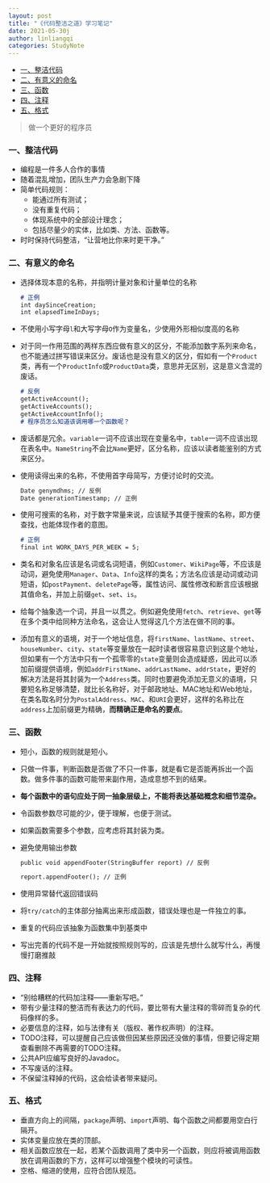 ```yaml
---
layout: post
title: "《代码整洁之道》学习笔记"
date: 2021-05-30j
author: linliangqi
categories: StudyNote
---
```


- [一、整洁代码](#一整洁代码)
- [二、有意义的命名](#二有意义的命名)
- [三、函数](#三函数)
- [四、注释](#四注释)
- [五、格式](#五格式)


> 做一个更好的程序员


### 一、整洁代码
* 编程是一件多人合作的事情
* 随着混乱增加，团队生产力会急剧下降
* 简单代码规则：
  * 能通过所有测试；
  * 没有重复代码；
  * 体现系统中的全部设计理念；
  * 包括尽量少的实体，比如类、方法、函数等。
* 时时保持代码整洁，“让营地比你来时更干净。”

### 二、有意义的命名

* 选择体现本意的名称，并指明计量对象和计量单位的名称

    ``` markdown
    # 正例
    int daySinceCreation;
    int elapsedTimeInDays;
    ```

* 不使用小写字母`l`和大写字母`O`作为变量名，少使用外形相似度高的名称
* 对于同一作用范围的两样东西应做有意义的区分，不能添加数字系列来命名，也不能通过拼写错误来区分。废话也是没有意义的区分，假如有一个`Product`类，再有一个`ProductInfo`或`ProductData`类，意思并无区别，这是意义含混的废话。

    ``` markdown
    # 反例
    getActiveAccount();
    getActiveAccounts();
    getActiveAccountInfo();
    # 程序员怎么知道该调用哪一个函数呢？
    ```

* 废话都是冗余。`variable`一词不应该出现在变量名中，`table`一词不应该出现在表名中。`NameString`不会比`Name`更好，区分名称，应该以读者能鉴别的方式来区分。
* 使用读得出来的名称，不使用首字母简写，方便讨论时的交流。
  
    ``` markdown
    Date genymdhms; // 反例
    Date generationTimestamp; // 正例
    ```

* 使用可搜索的名称，对于数字常量来说，应该赋予其便于搜索的名称，即方便查找，也能体现作者的意图。

    ``` markdown
    # 正例
    final int WORK_DAYS_PER_WEEK = 5;
    ```

* 类名和对象名应该是名词或名词短语，例如`Customer`、`WikiPage`等，不应该是动词，避免使用`Manager`、`Data`、`Info`这样的类名；方法名应该是动词或动词短语，如`postPayment`、`deletePage`等，属性访问、属性修改和断言应该根据其值命名，并加上前缀`get`、`set`、`is`。
* 给每个抽象选一个词，并且一以贯之。例如避免使用`fetch`、`retrieve`、`get`等在多个类中给同种方法命名，这会让人觉得这几个方法在做不同的事。
* 添加有意义的语境，对于一个地址信息，将`firstName`、`lastName`、`street`、`houseNumber`、`city`、`state`等变量放在一起时读者很容易意识到这是个地址，但如果有一个方法中只有一个孤零零的`state`变量则会造成疑惑，因此可以添加前缀提供语境，例如`addrFirstName`、`addrLastName`、`addrState`，更好的解决方法是将其封装为一个`Address`类。同时也要避免添加无意义的语境，只要短名称足够清楚，就比长名称好，对于邮政地址、MAC地址和Web地址，在类名取名时分为`PostalAddress`、`MAC`、和`URI`会更好，这样的名称比在`address`上加前缀更为精确，**而精确正是命名的要点**。

### 三、函数
* 短小，函数的规则就是短小。
* 只做一件事，判断函数是否做了不只一件事，就是看它是否能再拆出一个函数。做多件事的函数可能带来副作用，造成意想不到的结果。
* **每个函数中的语句应处于同一抽象层级上，不能将表达基础概念和细节混杂。**
* 令函数参数尽可能的少，便于理解，也便于测试。
* 如果函数需要多个参数，应考虑将其封装为类。
* 避免使用输出参数
    
    ``` markdown
    public void appendFooter(StringBuffer report) // 反例

    report.appendFooter(); // 正例
    ```

* 使用异常替代返回错误码
* 将`try/catch`的主体部分抽离出来形成函数，错误处理也是一件独立的事。
* 重复的代码应该抽象为函数集中到基类中
* 写出完善的代码不是一开始就按照规则写的，应该是先想什么就写什么，再慢慢打磨推敲

### 四、注释
* “别给糟糕的代码加注释——重新写吧。”
* 带有少量注释的整洁而有表达力的代码，要比带有大量注释的零碎而复杂的代码像样的多。
* 必要信息的注释，如与法律有关（版权、著作权声明）的注释。
* TODO注释，可以提醒自己应该做但因某些原因还没做的事情，但要记得定期查看删除不再需要的TODO注释。
* 公共API应编写良好的Javadoc。
* 不写废话的注释。
* 不保留注释掉的代码，这会给读者带来疑问。

### 五、格式
* 垂直方向上的间隔，`package`声明、`import`声明、每个函数之间都要用空白行隔开。
* 实体变量应放在类的顶部。
* 相关函数应放在一起，若某个函数调用了类中另一个函数，则应将被调用函数放在调用函数的下方，这样可以增强整个模块的可读性。
* 空格、缩进的使用，应符合团队规范。

